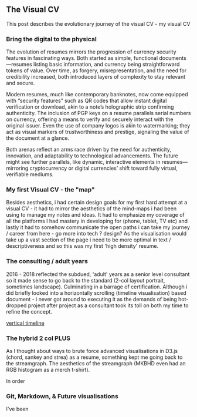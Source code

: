 ## The Visual CV

This post describes the evolutionary journey of the visual CV - my visual CV

### Bring the digital to the physical

The evolution of resumes mirrors the progression of currency security features in fascinating ways. Both started as simple, functional documents—resumes listing basic information, and currency being straightforward tokens of value. Over time, as forgery, misrepresentation, and the need for credibility increased, both introduced layers of complexity to stay relevant and secure.

Modern resumes, much like contemporary banknotes, now come equipped with “security features” such as QR codes that allow instant digital verification or download, akin to a note’s holographic strip confirming authenticity. The inclusion of PGP keys on a resume parallels serial numbers on currency, offering a means to verify and securely interact with the original issuer. Even the use of company logos is akin to watermarking; they act as visual markers of trustworthiness and prestige, signaling the value of the document at a glance.

Both arenas reflect an arms race driven by the need for authenticity, innovation, and adaptability to technological advancements. The future might see further parallels, like dynamic, interactive elements in resumes—mirroring cryptocurrency or digital currencies’ shift toward fully virtual, verifiable mediums.

### My first Visual CV - the "map"
Besides aesthetics, i had certain design goals for my first hard attempt at a visual CV - it had to mirror the aesthetics of the mind-maps i had been using to manage my notes and ideas. It had to emphasize my coverage of all the platforms I had mastery in developing for (phone, tablet, TV etc) and lastly it had to somehow communicate the open paths i can take my journey / career from here - go more into tech ? design? As the visualisation would take up a vast section of the page i need to be more optimal in text / descriptiveness and so this was my first 'high density' resume. 


### The consulting / adult years

2016 - 2018 reflected the subdued, 'adult' years as a senior level consultant so it made sense to go back to the standard (2-col layout portrait, sometimes landscape). Culminating in a barrage of certification. Although i did briefly looked into a horizontally scrolling (timeline visualisation) based document - i never got around to executing it as the demands of being hot-dropped project after project as a consultant took its toll on both my time to refine the concept.

[vertical timeline](link_to_verticaltimeline)

### The hybrid 2 col PLUS

As I thought about ways to brute force advanced visualisations in D3.js (chord, sankey and strea) as a resume, something kept me going back to the streamgraph. The aesthetics of the streamgraph (MKBHD even had an RGB histogram as a merch t-shirt).

In order 

### Git, Markdown, & Future visualisations

I've been 

<!-- For more details see [GitHub Flavored Markdown](https://guides.github.com/features/mastering-markdown/). -->
